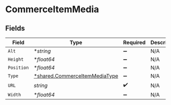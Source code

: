 # CommerceItemMedia


## Fields

| Field                                                                                | Type                                                                                 | Required                                                                             | Description                                                                          |
| ------------------------------------------------------------------------------------ | ------------------------------------------------------------------------------------ | ------------------------------------------------------------------------------------ | ------------------------------------------------------------------------------------ |
| `Alt`                                                                                | **string*                                                                            | :heavy_minus_sign:                                                                   | N/A                                                                                  |
| `Height`                                                                             | **float64*                                                                           | :heavy_minus_sign:                                                                   | N/A                                                                                  |
| `Position`                                                                           | **float64*                                                                           | :heavy_minus_sign:                                                                   | N/A                                                                                  |
| `Type`                                                                               | [*shared.CommerceItemMediaType](../../../pkg/models/shared/commerceitemmediatype.md) | :heavy_minus_sign:                                                                   | N/A                                                                                  |
| `URL`                                                                                | *string*                                                                             | :heavy_check_mark:                                                                   | N/A                                                                                  |
| `Width`                                                                              | **float64*                                                                           | :heavy_minus_sign:                                                                   | N/A                                                                                  |